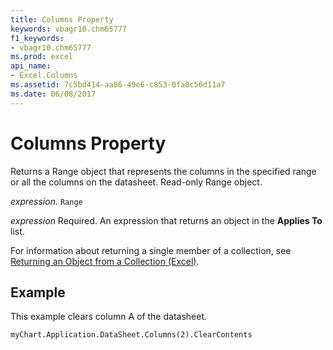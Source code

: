 ```yaml
---
title: Columns Property
keywords: vbagr10.chm65777
f1_keywords:
- vbagr10.chm65777
ms.prod: excel
api_name:
- Excel.Columns
ms.assetid: 7c5bd414-aa86-49e6-c853-0fa0c56d11a7
ms.date: 06/08/2017
---
```



# Columns Property

Returns a Range object that represents the columns in the specified range or all the columns on the datasheet. Read-only Range object.

_expression_. `Range`

 _expression_ Required. An expression that returns an object in the **Applies To** list.

For information about returning a single member of a collection, see  [Returning an Object from a Collection (Excel)](../excel/Concepts/Workbooks-and-Worksheets/returning-an-object-from-a-collection-excel.md).

## Example

This example clears column A of the datasheet.


```vb
myChart.Application.DataSheet.Columns(2).ClearContents
```


